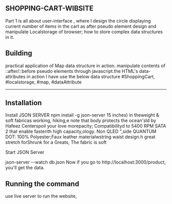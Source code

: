 ## SHOPPING-CART-WIBSITE

Part 1  is all about user-interface , where I design the circle displaying current number of items in the cart as after pseudo element  design and manipulate Localstorage of browser; how to store complex data structures in it.

## Building

 practical application of Map data structure in action.
 manipulate contents of ::after/::before pseudo elements through javascript.the HTML's data-attributes in action
       I have use the below data structure
 #ShoppingCart,  #localstorage, #map, #dataAttribute

 ****
 ## Installation
  
  Install JSON SERVER
npm install -g json-server
 15 inches) in theweight & soft fabricas working, hiking,e note that body protects the ocean'sld by Hafeez Centerspoil your love morepacity; Compatibilityd to 5400 RPM SATA 2 that enable fasterith high capacity,ology. Non QLED ",side QUANTUM DOT: 100% Polyester;Faux leather materialwstring waist design.h great stretch forShrunk for a Greats, The fabric is soft

Start JSON Server

json-server --watch db.json
Now if you go to http://localhost:3000/product, you'll get the data.

## Running the command

use live server to run the website, 